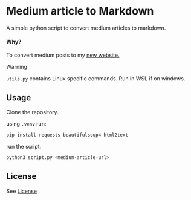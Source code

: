 # Medium article to Markdown

A simple python script to convert medium articles to markdown.

#### Why?

To convert medium posts to my [new website.](https://nickstambaugh.vercel.app/posts/)

> [!WARNING]  
> `utils.py` contains Linux specific commands.
> Run in WSL if on windows.

## Usage

Clone the repository.

using `.venv` run:
```bash
pip install requests beautifulsoup4 html2text
```

run the script:
```bash
python3 script.py <medium-article-url>
```

## License

See [License](LICENSE)